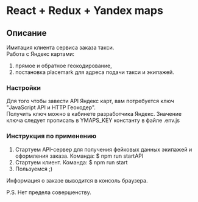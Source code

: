 # React + Redux + Yandex maps  

## Описание
Имитация клиента сервиса заказа такси.  
Работа с Яндекс картами:
1.  прямое и обратное геокодирование,
2.  постановка placemark для адреса подачи такси и экипажей.

### Настройки  
Для того чтобы завести API Яндекс карт, вам потребуется ключ "JavaScript API и HTTP Геокодер".  
Получить ключ можно в кабинете разработчика Яндекс.
Значение ключа следует прописать в YMAPS_KEY константу в файле .env.js

### Инструкция по применению
1.  Стартуем API-сервер для получения фейковых данных экипажей и оформления заказа. Команда: $ npm run startAPI
2.  Стартуем клиент. Команда: $ npm run start
3.  Пользуемся ;)

Информация о заказе выводится в консоль браузера.

P.S. 
Нет предела совершенству.
